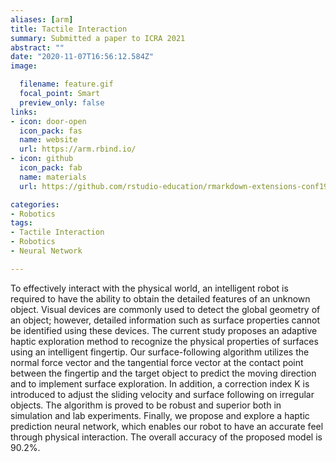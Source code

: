 ```yaml
---
aliases: [arm]
title: Tactile Interaction
summary: Submitted a paper to ICRA 2021 
abstract: ""
date: "2020-11-07T16:56:12.584Z"
image:

  filename: feature.gif
  focal_point: Smart
  preview_only: false
links:
- icon: door-open
  icon_pack: fas
  name: website
  url: https://arm.rbind.io/
- icon: github
  icon_pack: fab
  name: materials
  url: https://github.com/rstudio-education/rmarkdown-extensions-conf19

categories:
- Robotics
tags:
- Tactile Interaction
- Robotics
- Neural Network

---
```


To effectively interact with the physical world, an intelligent robot is required to have the ability to obtain the detailed features of an unknown object. Visual devices are commonly used to detect the global geometry of an object; however, detailed information such as surface properties cannot be identified using these devices. The current study proposes an adaptive haptic exploration method to recognize the physical properties of surfaces using an intelligent fingertip. Our surface-following algorithm utilizes the normal force vector and the tangential force vector at the contact point between the fingertip and the target object to predict the moving direction and to implement surface exploration. In addition, a correction index K is introduced to adjust the sliding velocity and surface following on irregular objects. The algorithm is proved to be robust and superior both in simulation and lab experiments. Finally, we propose and explore a haptic prediction neural network, which enables our robot to have an accurate feel through physical interaction. The overall accuracy of the proposed model is 90.2%.